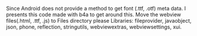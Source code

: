 Since Android does not provide a method to get font (.ttf, .otf) meta data. I presents this code made with b4a to get around this.
Move the webview files(.html, .ttf, .js) to Files directory please
Libraries:
fileprovider, 
javaobject, 
json, 
phone, 
reflection, 
stringutils, 
webviewextras, 
webviewsettings, 
xui.


